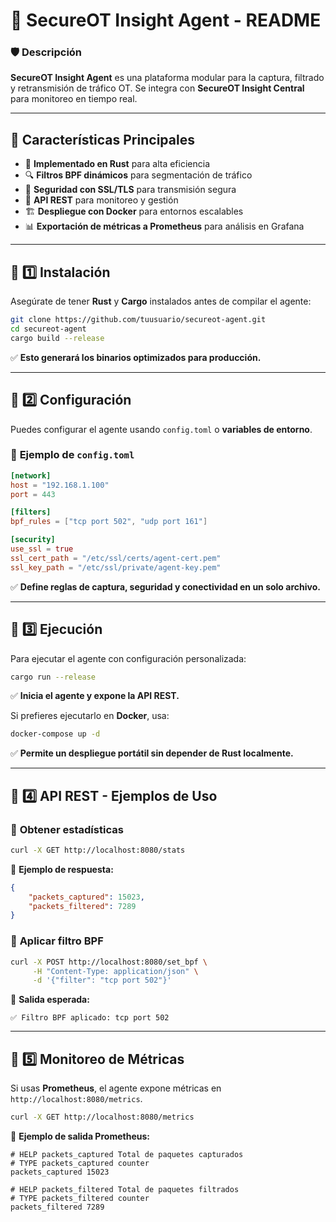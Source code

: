 # 📌 **SecureOT Insight Agent - README**
### 🛡️ **Descripción**
**SecureOT Insight Agent** es una plataforma modular para la captura, filtrado y retransmisión de tráfico OT. Se integra con **SecureOT Insight Central** para monitoreo en tiempo real.

---

## 🚀 **Características Principales**
- 🦀 **Implementado en Rust** para alta eficiencia  
- 🔍 **Filtros BPF dinámicos** para segmentación de tráfico  
- 🔐 **Seguridad con SSL/TLS** para transmisión segura  
- 📡 **API REST** para monitoreo y gestión  
- 🏗️ **Despliegue con Docker** para entornos escalables  
- 📊 **Exportación de métricas a Prometheus** para análisis en Grafana  

---

## 🔹 **1️⃣ Instalación**
Asegúrate de tener **Rust** y **Cargo** instalados antes de compilar el agente:

```bash
git clone https://github.com/tuusuario/secureot-agent.git
cd secureot-agent
cargo build --release
```
✅ **Esto generará los binarios optimizados para producción.**

---

## 🔹 **2️⃣ Configuración**
Puedes configurar el agente usando `config.toml` o **variables de entorno**.

### 📜 **Ejemplo de `config.toml`**
```toml
[network]
host = "192.168.1.100"
port = 443

[filters]
bpf_rules = ["tcp port 502", "udp port 161"]

[security]
use_ssl = true
ssl_cert_path = "/etc/ssl/certs/agent-cert.pem"
ssl_key_path = "/etc/ssl/private/agent-key.pem"
```
✅ **Define reglas de captura, seguridad y conectividad en un solo archivo.**

---

## 🔹 **3️⃣ Ejecución**
Para ejecutar el agente con configuración personalizada:

```bash
cargo run --release
```
✅ **Inicia el agente y expone la API REST.**

Si prefieres ejecutarlo en **Docker**, usa:

```bash
docker-compose up -d
```
✅ **Permite un despliegue portátil sin depender de Rust localmente.**

---

## 🔹 **4️⃣ API REST - Ejemplos de Uso**
### 📜 **Obtener estadísticas**
```bash
curl -X GET http://localhost:8080/stats
```
📜 **Ejemplo de respuesta:**
```json
{
    "packets_captured": 15023,
    "packets_filtered": 7289
}
```

### 📜 **Aplicar filtro BPF**
```bash
curl -X POST http://localhost:8080/set_bpf \
     -H "Content-Type: application/json" \
     -d '{"filter": "tcp port 502"}'
```
📜 **Salida esperada:**
```
✅ Filtro BPF aplicado: tcp port 502
```

---

## 🔹 **5️⃣ Monitoreo de Métricas**
Si usas **Prometheus**, el agente expone métricas en `http://localhost:8080/metrics`.

```bash
curl -X GET http://localhost:8080/metrics
```
📜 **Ejemplo de salida Prometheus:**
```
# HELP packets_captured Total de paquetes capturados
# TYPE packets_captured counter
packets_captured 15023

# HELP packets_filtered Total de paquetes filtrados
# TYPE packets_filtered counter
packets_filtered 7289
```
